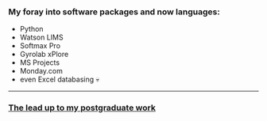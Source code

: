 ### My foray into software packages and now languages:
- Python
- Watson LIMS
- Softmax Pro
- Gyrolab xPlore
- MS Projects
- Monday.com 
- even Excel databasing 💀
<hr>
<h3><a href="pages/pre post grad.html">The lead up to my postgraduate work</a></h3>